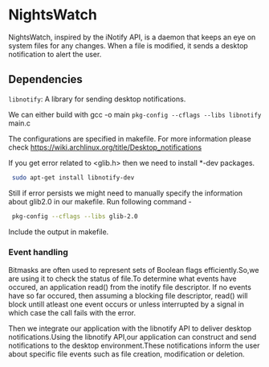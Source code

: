 # NightsWatch

NightsWatch, inspired by the iNotify API, is a daemon that keeps an eye on system files for any changes. When a file is modified, it sends a desktop notification to alert the user.


## Dependencies

 `libnotify`: A library for sending desktop notifications.

We can either build with gcc -o main `pkg-config --cflags --libs libnotify` main.c

The configurations are specified in makefile. For more information please check https://wiki.archlinux.org/title/Desktop_notifications

If you get error related to <glib.h> then we need to install *-dev packages.

```bash
 sudo apt-get install libnotify-dev
```

Still if error persists we might need to manually specify the information about glib2.0 in our makefile. Run following command -

```bash
 pkg-config --cflags --libs glib-2.0
```

Include the output in makefile.


### Event handling

Bitmasks are often used to represent sets of Boolean flags efficiently.So,we are using it to check the status of file.To determine what events have occured, an application read() from the inotify file descriptor. If no events have so far occured, then assuming a blocking file descriptor, read() will block untill atleast one event occurs or unless interrupted by a signal in which case the call fails with the error.

Then we integrate our application with the libnotify API to deliver desktop notifications.Using the libnotify API,our application can construct and send notifications to the desktop environment.These notifications inform the user about specific file events such as file creation, modification or deletion.

